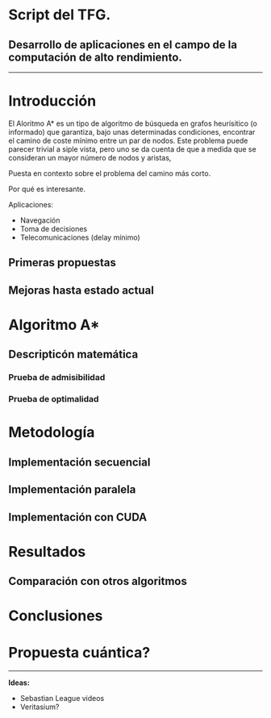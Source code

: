 
# Script del TFG.
## Desarrollo de aplicaciones en el campo de la computación de alto rendimiento.

---

# Introducción

El Aloritmo A* es un tipo de algoritmo de búsqueda en grafos heurísitico (o informado) que garantiza, bajo unas determinadas condiciones, encontrar el camino de coste mínimo entre un par de nodos. Este problema puede parecer trivial a siple vista, pero uno se da cuenta de que a medida que se consideran un  mayor número de nodos y aristas, 

Puesta en contexto sobre el problema del camino más corto.

Por qué es interesante.

Aplicaciones:
- Navegación
- Toma de decisiones
- Telecomunicaciones (delay mínimo)

## Primeras propuestas

## Mejoras hasta estado actual

# Algoritmo A*

## Descripticón matemática

### Prueba de admisibilidad

### Prueba de optimalidad

# Metodología

## Implementación secuencial

## Implementación paralela

## Implementación con CUDA

# Resultados

## Comparación con otros algoritmos

# Conclusiones

# Propuesta cuántica?

---

**Ideas:**
- Sebastian League videos
- Veritasium?